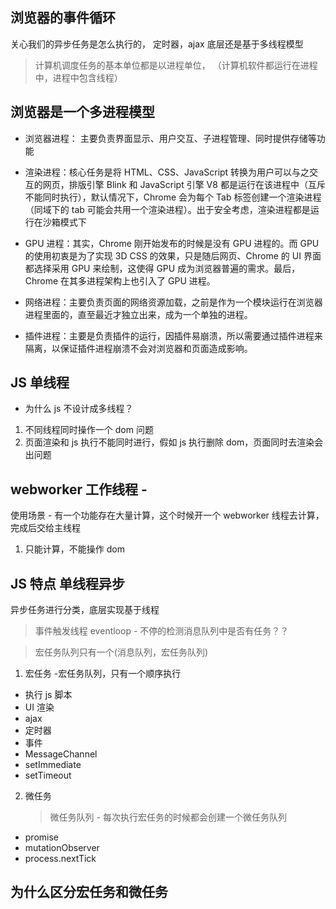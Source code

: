 ## 浏览器的事件循环

关心我们的异步任务是怎么执行的， 定时器，ajax 底层还是基于多线程模型

> 计算机调度任务的基本单位都是以进程单位， （计算机软件都运行在进程中，进程中包含线程）

## 浏览器是一个多进程模型

- 浏览器进程： 主要负责界面显示、用户交互、子进程管理、同时提供存储等功能
- 渲染进程：核心任务是将 HTML、CSS、JavaScript 转换为用户可以与之交互的网页，排版引擎 Blink 和 JavaScript 引擎 V8 都是运行在该进程中（互斥不能同时执行），默认情况下，Chrome 会为每个 Tab 标签创建一个渲染进程（同域下的 tab 可能会共用一个渲染进程）。出于安全考虑，渲染进程都是运行在沙箱模式下

- GPU 进程：其实，Chrome 刚开始发布的时候是没有 GPU 进程的。而 GPU 的使用初衷是为了实现 3D CSS 的效果，只是随后网页、Chrome 的 UI 界面都选择采用 GPU 来绘制，这使得 GPU 成为浏览器普遍的需求。最后，Chrome 在其多进程架构上也引入了 GPU 进程。

- 网络进程：主要负责页面的网络资源加载，之前是作为一个模块运行在浏览器进程里面的，直至最近才独立出来，成为一个单独的进程。
- 插件进程：主要是负责插件的运行，因插件易崩溃，所以需要通过插件进程来隔离，以保证插件进程崩溃不会对浏览器和页面造成影响。

## JS 单线程

- 为什么 js 不设计成多线程？

1.  不同线程同时操作一个 dom 问题
2.  页面渲染和 js 执行不能同时进行，假如 js 执行删除 dom，页面同时去渲染会出问题

## webworker 工作线程 -

使用场景 - 有一个功能存在大量计算，这个时候开一个 webworker 线程去计算，完成后交给主线程

1. 只能计算，不能操作 dom

## JS 特点 单线程异步

异步任务进行分类，底层实现基于线程

> 事件触发线程 eventloop - 不停的检测消息队列中是否有任务？？

> 宏任务队列只有一个(消息队列，宏任务队列)

1. 宏任务 -宏任务队列，只有一个顺序执行

- 执行 js 脚本
- UI 渲染
- ajax
- 定时器
- 事件
- MessageChannel
- setImmediate
- setTimeout

2. 微任务
   > 微任务队列 - 每次执行宏任务的时候都会创建一个微任务队列

- promise
- mutationObserver
- process.nextTick

## 为什么区分宏任务和微任务

